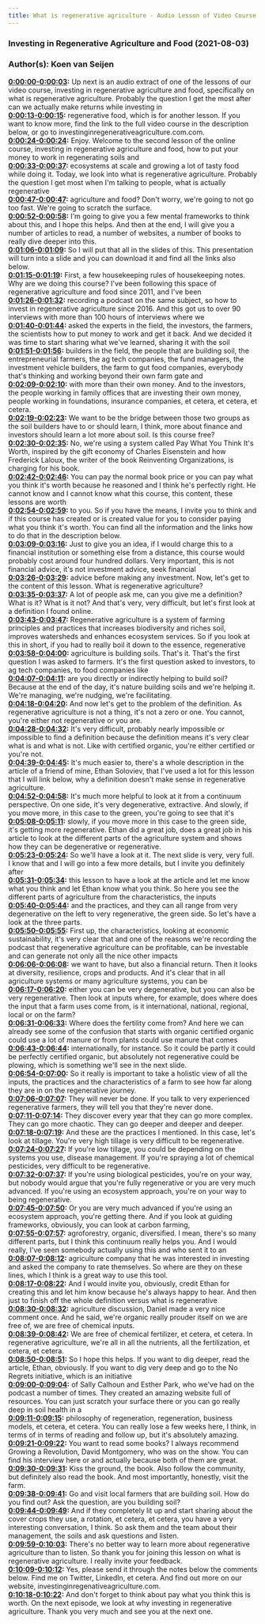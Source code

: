 ```yaml
---
title: What is regenerative agriculture - Audio Lesson of Video Course
---
```


### Investing in Regenerative Agriculture and Food  (2021-08-03)  
### Author(s): Koen van Seijen  

**[0:00:00-0:00:03](https://investinginregenerativeagriculture.com/course/#t=0:00:00):**  Up next is an audio extract of one of the lessons of our video course,  investing in regenerative agriculture and food, specifically on what is regenerative agriculture.  Probably the question I get the most after can we actually make returns while investing in  
**[0:00:13-0:00:15](https://investinginregenerativeagriculture.com/course/#t=0:00:13):**  regenerative food, which is for another lesson.  If you want to know more, find the link to the full video course in the description below,  or go to investinginregenerativeagriculture.com.com.  
**[0:00:24-0:00:24](https://investinginregenerativeagriculture.com/course/#t=0:00:24):**  Enjoy.  Welcome to the second lesson of the online course, investing in regenerative  agriculture and food, how to put your money to work in regenerating soils and  
**[0:00:33-0:00:37](https://investinginregenerativeagriculture.com/course/#t=0:00:33):**  ecosystems at scale and growing a lot of tasty food while doing it.  Today, we look into what is regenerative agriculture.  Probably the question I get most when I'm talking to people, what is actually regenerative  
**[0:00:47-0:00:47](https://investinginregenerativeagriculture.com/course/#t=0:00:47):**  agriculture and food?  Don't worry, we're going to not go too fast.  We're going to scratch the surface.  
**[0:00:52-0:00:58](https://investinginregenerativeagriculture.com/course/#t=0:00:52):**  I'm going to give you a few mental frameworks to think about this, and I hope this helps.  And then at the end, I will give you a number of articles to read, a number of websites, a  number of books to really dive deeper into this.  
**[0:01:06-0:01:09](https://investinginregenerativeagriculture.com/course/#t=0:01:06):**  So I will put that all in the slides of this.  This presentation will turn into a slide and you can download it and find all the links  also below.  
**[0:01:15-0:01:19](https://investinginregenerativeagriculture.com/course/#t=0:01:15):**  First, a few housekeeping rules of housekeeping notes.  Why are we doing this course?  I've been following this space of regenerative agriculture and food since 2011, and I've been  
**[0:01:26-0:01:32](https://investinginregenerativeagriculture.com/course/#t=0:01:26):**  recording a podcast on the same subject, so how to invest in regenerative agriculture  since 2016.  And this got us to over 90 interviews with more than 100 hours of interviews where we  
**[0:01:40-0:01:44](https://investinginregenerativeagriculture.com/course/#t=0:01:40):**  asked the experts in the field, the investors, the farmers, the scientists how to put money  to work and get it back.  And we decided it was time to start sharing what we've learned, sharing it with the soil  
**[0:01:51-0:01:56](https://investinginregenerativeagriculture.com/course/#t=0:01:51):**  builders in the field, the people that are building soil, the entrepreneurial farmers,  the ag tech companies, the fund managers, the investment vehicle builders, the farm  to gut food companies, everybody that's thinking and working beyond their own farm gate and  
**[0:02:09-0:02:10](https://investinginregenerativeagriculture.com/course/#t=0:02:09):**  with more than their own money.  And to the investors, the people working in family offices that are investing their own  money, people working in foundations, insurance companies, et cetera, et cetera, et cetera.  
**[0:02:19-0:02:23](https://investinginregenerativeagriculture.com/course/#t=0:02:19):**  We want to be the bridge between those two groups as the soil builders have to or should  learn, I think, more about finance and investors should learn a lot more about soil.  Is this course free?  
**[0:02:30-0:02:35](https://investinginregenerativeagriculture.com/course/#t=0:02:30):**  No, we're using a system called Pay What You Think It's Worth, inspired by the gift  economy of Charles Eisenstein and how Frederick Laloux, the writer of the book Reinventing  Organizations, is charging for his book.  
**[0:02:42-0:02:46](https://investinginregenerativeagriculture.com/course/#t=0:02:42):**  You can pay the normal book price or you can pay what you think it's worth because he  reasoned and I think he's perfectly right.  He cannot know and I cannot know what this course, this content, these lessons are worth  
**[0:02:54-0:02:59](https://investinginregenerativeagriculture.com/course/#t=0:02:54):**  to you. So if you have the means, I invite you to think and if this course has created  or is created value for you to consider paying what you think it's worth.  You can find all the information and the links how to do that in the description below.  
**[0:03:09-0:03:16](https://investinginregenerativeagriculture.com/course/#t=0:03:09):**  Just to give you an idea, if I would charge this to a financial institution or something  else from a distance, this course would probably cost around four hundred dollars.  Very important, this is not financial advice, it's not investment advice, seek financial  
**[0:03:26-0:03:29](https://investinginregenerativeagriculture.com/course/#t=0:03:26):**  advice before making any investment.  Now, let's get to the content of this lesson.  What is regenerative agriculture?  
**[0:03:35-0:03:37](https://investinginregenerativeagriculture.com/course/#t=0:03:35):**  A lot of people ask me, can you give me a definition?  What is it? What is it not?  And that's very, very difficult, but let's first look at a definition I found online.  
**[0:03:43-0:03:47](https://investinginregenerativeagriculture.com/course/#t=0:03:43):**  Regenerative agriculture is a system of farming principles and practices that increases  biodiversity and riches soil, improves watersheds and enhances ecosystem services.  So if you look at this in short, if you had to really boil it down to the essence, regenerative  
**[0:03:58-0:04:00](https://investinginregenerativeagriculture.com/course/#t=0:03:58):**  agriculture is building soils.  That's it. That's the first question I was asked to farmers.  It's the first question asked to investors, to ag tech companies, to food companies like  
**[0:04:07-0:04:11](https://investinginregenerativeagriculture.com/course/#t=0:04:07):**  are you directly or indirectly helping to build soil?  Because at the end of the day, it's nature building soils and we're helping it.  We're managing, we're nudging, we're facilitating.  
**[0:04:18-0:04:20](https://investinginregenerativeagriculture.com/course/#t=0:04:18):**  And now let's get to the problem of the definition.  As regenerative agriculture is not a thing, it's not a zero or one.  You cannot, you're either not regenerative or you are.  
**[0:04:28-0:04:32](https://investinginregenerativeagriculture.com/course/#t=0:04:28):**  It's very difficult, probably nearly impossible or impossible to find a definition because  the definition means it's very clear what is and what is not.  Like with certified organic, you're either certified or you're not.  
**[0:04:39-0:04:45](https://investinginregenerativeagriculture.com/course/#t=0:04:39):**  It's much easier to, there's a whole description in the article of a friend of mine, Ethan  Soloviev, that I've used a lot for this lesson that I will link below, why a definition doesn't  make sense in regenerative agriculture.  
**[0:04:52-0:04:58](https://investinginregenerativeagriculture.com/course/#t=0:04:52):**  It's much more helpful to look at it from a continuum perspective.  On one side, it's very degenerative, extractive.  And slowly, if you move more, in this case to the green, you're going to see that it's  
**[0:05:08-0:05:11](https://investinginregenerativeagriculture.com/course/#t=0:05:08):**  slowly, if you move more in this case to the green side, it's getting more regenerative.  Ethan did a great job, does a great job in his article to look at the different parts  of the agriculture system and shows how they can be degenerative or regenerative.  
**[0:05:23-0:05:24](https://investinginregenerativeagriculture.com/course/#t=0:05:23):**  So we'll have a look at it.  The next slide is very, very full.  I know that and I will go into a few more details, but I invite you definitely after  
**[0:05:31-0:05:34](https://investinginregenerativeagriculture.com/course/#t=0:05:31):**  this lesson to have a look at the article and let me know what you think and let Ethan  know what you think.  So here you see the different parts of agriculture from the characteristics, the inputs  
**[0:05:40-0:05:44](https://investinginregenerativeagriculture.com/course/#t=0:05:40):**  and the practices, and they can all range from very degenerative on the left to very  regenerative, the green side.  So let's have a look at the three parts.  
**[0:05:50-0:05:55](https://investinginregenerativeagriculture.com/course/#t=0:05:50):**  First up, the characteristics, looking at economic sustainability, it's very clear that  and one of the reasons we're recording the podcast that regenerative agriculture can  be profitable, can be investable and can generate not only all the nice other impacts  
**[0:06:06-0:06:08](https://investinginregenerativeagriculture.com/course/#t=0:06:06):**  we want to have, but also a financial return.  Then it looks at diversity, resilience, crops and products.  And it's clear that in all agriculture systems or many agriculture systems, you can be  
**[0:06:17-0:06:20](https://investinginregenerativeagriculture.com/course/#t=0:06:17):**  either you can be very degenerative, but you can also be very regenerative.  Then look at inputs where, for example, does where does the input that a farm uses come  from, is it international, national, regional, local or on the farm?  
**[0:06:31-0:06:33](https://investinginregenerativeagriculture.com/course/#t=0:06:31):**  Where does the fertility come from?  And here we can already see some of the confusion that starts with organic certified  organic could use a lot of manure or from plants could use manure that comes  
**[0:06:43-0:06:44](https://investinginregenerativeagriculture.com/course/#t=0:06:43):**  internationally, for instance.  So it could be partly it could be perfectly certified organic, but absolutely not  regenerative could be plowing, which is something we'll see in the next slide.  
**[0:06:54-0:07:00](https://investinginregenerativeagriculture.com/course/#t=0:06:54):**  So it really is important to take a holistic view of all the inputs, the practices and  the characteristics of a farm to see how far along they are in on the regenerative  journey.  
**[0:07:06-0:07:07](https://investinginregenerativeagriculture.com/course/#t=0:07:06):**  They will never be done.  If you talk to very experienced regenerative farmers, they will tell you that they're  never done.  
**[0:07:11-0:07:14](https://investinginregenerativeagriculture.com/course/#t=0:07:11):**  They discover every year that they can go more complex.  They can go more chaotic.  They can go deeper and deeper and deeper.  
**[0:07:18-0:07:19](https://investinginregenerativeagriculture.com/course/#t=0:07:18):**  And these are the practices I mentioned.  In this case, let's look at tillage.  You're very high tillage is very difficult to be regenerative.  
**[0:07:24-0:07:27](https://investinginregenerativeagriculture.com/course/#t=0:07:24):**  If you're low tillage, you could be depending on the systems you use, disease  management.  If you're spraying a lot of chemical pesticides, very difficult to be regenerative.  
**[0:07:32-0:07:37](https://investinginregenerativeagriculture.com/course/#t=0:07:32):**  If you're using biological pesticides, you're on your way, but nobody would argue  that you're fully regenerative or you are very much advanced.  If you're using an ecosystem approach, you're on your way to being regenerative.  
**[0:07:45-0:07:50](https://investinginregenerativeagriculture.com/course/#t=0:07:45):**  Or you are very much advanced if you're using an ecosystem approach, you're getting  there.  And if you look at guiding frameworks, obviously, you can look at carbon farming,  
**[0:07:55-0:07:57](https://investinginregenerativeagriculture.com/course/#t=0:07:55):**  agroforestry, organic, diversified.  I mean, there's so many different parts, but I think this continuum really helps you.  And I would really, I've seen somebody actually using this and who sent it to an  
**[0:08:07-0:08:12](https://investinginregenerativeagriculture.com/course/#t=0:08:07):**  agriculture company that he was interested in investing and asked the company to rate  themselves.  So where are they on these lines, which I think is a great way to use this tool.  
**[0:08:17-0:08:22](https://investinginregenerativeagriculture.com/course/#t=0:08:17):**  And I would invite you, obviously, credit Ethan for creating this and let him know  because he's always happy to hear.  And then just to finish off the whole definition versus what is regenerative  
**[0:08:30-0:08:32](https://investinginregenerativeagriculture.com/course/#t=0:08:30):**  agriculture discussion, Daniel made a very nice comment once.  And he said, we're organic really prouder itself on we are free of, we are free of  chemical inputs.  
**[0:08:39-0:08:42](https://investinginregenerativeagriculture.com/course/#t=0:08:39):**  We are free of chemical fertilizer, et cetera, et cetera.  In regenerative agriculture, we're all in all the nutrients, all the fertilization,  et cetera, et cetera.  
**[0:08:50-0:08:51](https://investinginregenerativeagriculture.com/course/#t=0:08:50):**  So I hope this helps.  If you want to dig deeper, read the article, Ethan, obviously.  If you want to dig very deep and go to the No Regrets initiative, which is an initiative  
**[0:09:00-0:09:04](https://investinginregenerativeagriculture.com/course/#t=0:09:00):**  of Sally Calhoun and Esther Park, who we've had on the podcast a number of times.  They created an amazing website full of resources.  You can just scratch your surface there or you can go really deep in soil health in a  
**[0:09:11-0:09:15](https://investinginregenerativeagriculture.com/course/#t=0:09:11):**  philosophy of regeneration, regeneration, business models, et cetera, et cetera.  You can really lose a few weeks here, I think, in terms of in terms of reading and  follow up, but it's absolutely amazing.  
**[0:09:21-0:09:22](https://investinginregenerativeagriculture.com/course/#t=0:09:21):**  You want to read some books?  I always recommend Growing a Revolution, David Montgomery, who was on the show.  You can find his interview here or and actually because both of them are great.  
**[0:09:30-0:09:31](https://investinginregenerativeagriculture.com/course/#t=0:09:30):**  Kiss the ground, the book.  Also follow the community, but definitely also read the book.  And most importantly, honestly, visit the farm.  
**[0:09:38-0:09:41](https://investinginregenerativeagriculture.com/course/#t=0:09:38):**  Go and visit local farmers that are building soil.  How do you find out?  Ask the question, are you building soil?  
**[0:09:44-0:09:49](https://investinginregenerativeagriculture.com/course/#t=0:09:44):**  And if they completely lit up and start sharing about the cover crops they use, a  rotation, et cetera, et cetera, you have a very interesting conversation, I think.  So ask them and the team about their management, the soils and ask questions and listen.  
**[0:09:59-0:10:03](https://investinginregenerativeagriculture.com/course/#t=0:09:59):**  There's no better way to learn more about regenerative agriculture than to listen.  So thank you for joining this lesson on what is regenerative agriculture.  I really invite your feedback.  
**[0:10:09-0:10:12](https://investinginregenerativeagriculture.com/course/#t=0:10:09):**  Yes, please send it through the notes below the comments below.  Find me on Twitter, LinkedIn, et cetera.  And find out more on our website, investinginregenativeagriculture.com.  
**[0:10:18-0:10:22](https://investinginregenerativeagriculture.com/course/#t=0:10:18):**  And don't forget to think about pay what you think this is worth.  On the next episode, we look at why investing in regenerative agriculture.  Thank you very much and see you at the next one.  